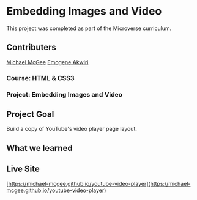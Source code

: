 # Embedding Images and Video

This project was completed as part of the Microverse curriculum.

## Contributers
[Michael McGee](https://github.com/michael-mcgee)
[Emogene Akwiri](https://github.com/Elukoye)

### Course: HTML & CSS3
### Project: Embedding Images and Video

## Project Goal
Build a copy of YouTube's video player page layout.

## What we learned

## Live Site
[https://michael-mcgee.github.io/youtube-video-player](https://michael-mcgee.github.io/youtube-video-player)
